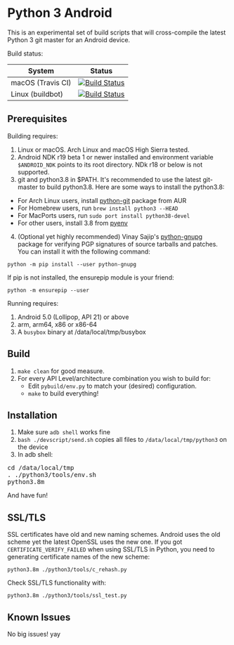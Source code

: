 Python 3 Android
================

This is an experimental set of build scripts that will cross-compile the latest Python 3 git master for an Android device.

Build status:

| System            | Status        |
| ----------------- |---------------|
| macOS (Travis CI) | [![Build Status](https://travis-ci.org/yan12125/python3-android.svg?branch=master)](https://travis-ci.org/yan12125/python3-android) |
| Linux (buildbot)  | [![Build Status](https://ci.chyen.cc/badges/python3-android.svg)](https://ci.chyen.cc/#/builders/python3-android) |

Prerequisites
-------------

Building requires:

1. Linux or macOS. Arch Linux and macOS High Sierra tested.
2. Android NDK r19 beta 1 or newer installed and environment variable ``$ANDROID_NDK`` points to its root directory. NDk r18 or below is not supported.
3. git and python3.8 in $PATH. It's recommended to use the latest git-master to build python3.8. Here are some ways to install the python3.8:
* For Arch Linux users, install [python-git](https://aur.archlinux.org/packages/python-git) package from AUR
* For Homebrew users, run ```brew install python3 --HEAD```
* For MacPorts users, run ```sudo port install python38-devel```
* For other users, install 3.8 from [pyenv](https://github.com/yyuu/pyenv)
4. (Optional yet highly recommended) Vinay Sajip's [python-gnupg](https://bitbucket.org/vinay.sajip/python-gnupg) package for verifying PGP signatures of source tarballs and patches. You can install it with the following command:
```
python -m pip install --user python-gnupg
```
If pip is not installed, the ensurepip module is your friend:
```
python -m ensurepip --user
```

Running requires:

1. Android 5.0 (Lollipop, API 21) or above
2. arm, arm64, x86 or x86-64
3. A `busybox` binary at /data/local/tmp/busybox

Build
-----

1. `make clean` for good measure.
2. For every API Level/architecture combination you wish to build for:
   * Edit `pybuild/env.py` to match your (desired) configuration.
   * `make` to build everything!


Installation
------------

1. Make sure `adb shell` works fine
2. ```bash ./devscript/send.sh``` copies all files to ```/data/local/tmp/python3``` on the device
3. In adb shell:
<pre>
cd /data/local/tmp
. ./python3/tools/env.sh
python3.8m
</pre>
   And have fun!

SSL/TLS
-------
SSL certificates have old and new naming schemes. Android uses the old scheme yet the latest OpenSSL uses the new one. If you got ```CERTIFICATE_VERIFY_FAILED``` when using SSL/TLS in Python, you need to generating certificate names of the new scheme:
```
python3.8m ./python3/tools/c_rehash.py
```
Check SSL/TLS functionality with:
```
python3.8m ./python3/tools/ssl_test.py
```


Known Issues
------------

No big issues! yay
